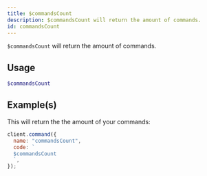 ```yaml
---
title: $commandsCount
description: $commandsCount will return the amount of commands.
id: commandsCount
---
```


`$commandsCount` will return the amount of commands.

## Usage

```php
$commandsCount
```

## Example(s)

This will return the the amount of your commands:

```javascript
client.command({
  name: "commandsCount",
  code: `
  $commandsCount
  `,
});
```

